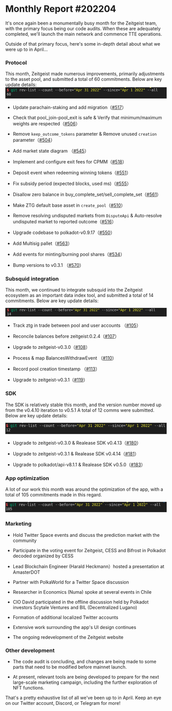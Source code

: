 # Monthly Report #202204

It's once again been a monumentally busy month for the Zeitgeist team, with the primary focus being our code audits. When these are adequately completed, we'll launch the main network and commence TTE operations.

Outside of that primary focus, here's some in-depth detail about what we were up to in April...


### Protocol

This month, Zeitgeist made numerous improvements, primarily adjustments to the asset pool, and submitted a total of 60 commitments. Below are key update details:
![](./../img/2022-05-01_23-11.png)

- Update parachain-staking and add migration（[#517](https://github.com/zeitgeistpm/zeitgeist/commit/8857318c513b3cf343ed2b51805b97789d7ec592)）

- Check that pool_join-pool_exit is safe & Verify that minimum/maximum weights are respected（[#506](https://github.com/zeitgeistpm/zeitgeist/commit/729be758e0f82afa19fc8d589298b5490d7a8374)）

- Remove `keep_outcome_tokens` parameter & Remove unused `creation` parameter（[#504](https://github.com/zeitgeistpm/zeitgeist/commit/1f3b6377d285f4942e1db756f21b9a6e91addcca)）

- Add market state diagram （[#545](https://github.com/zeitgeistpm/zeitgeist/commit/06f5e92e50da29a55e4df36e0b21e4275cf5d3cf)）

- Implement and configure exit fees for CPMM（[#518](https://github.com/zeitgeistpm/zeitgeist/commit/b756d027a7222bee115b467a893b537965e67124)）

- Deposit event when redeeming winning tokens（[#551](https://github.com/zeitgeistpm/zeitgeist/commit/976db4680e36d3785ae43b597971c294bff4b2cf)）

- Fix subsidy period (expected blocks, used ms)（[#555](https://github.com/zeitgeistpm/zeitgeist/commit/9014b203f41dd7a0ecb2a19ba6ebb86a3663bc60)）

- Disallow zero balance in buy_complete_set/sell_complete_set（[#561](https://github.com/zeitgeistpm/zeitgeist/commit/178179ca6ef561da0b1d332d3e836f13f50650cb)）

- Make ZTG default base asset in `create_pool`（[#510](https://github.com/zeitgeistpm/zeitgeist/commit/ef0a9a199588e88bf231e555ac2625190e99699e)）

- Remove resolving undisputed markets from `DisputeApi` & Auto-resolve undisputed market to reported outcome（[#516](https://github.com/zeitgeistpm/zeitgeist/commit/8973547742ed23a6c0976be46f3508b33f51efd0)）

- Upgrade codebase to polkadot-v0.9.17（[#550](https://github.com/zeitgeistpm/zeitgeist/commit/aa9431f41d02f003c2c7385c284d74522c8d9304)）

- Add Multisig pallet（[#563](https://github.com/zeitgeistpm/zeitgeist/commit/2e99111e34b71c050c981da7de09f03d6046f1c9)）

- Add events for minting/burning pool shares（[#534](https://github.com/zeitgeistpm/zeitgeist/commit/6a35755ad388ffc55d77dac38ccb96fc9657b70a)）

- Bump versions to v0.3.1 （[#570](https://github.com/zeitgeistpm/zeitgeist/commit/113fd42fc2f7163eb176bfb7c7999599191877e0)）


### Subsquid integration

This month, we continued to integrate subsquid into the Zeitgeist ecosystem as an important data index tool, and submitted a total of 14 commitments. Below are key update details:

![](./../img/2022-05-01_23-13.png)

- Track ztg in trade between pool and user accounts （[#105](https://github.com/zeitgeistpm/zeitgeist-subsquid/commit/9fb1bd00676f91710f93fc6e7cb79f28e5bffd7d)）

- Reconcile balances before zeitgeist:0.2.4（[#107](https://github.com/zeitgeistpm/zeitgeist-subsquid/commit/dbdedb3838423fce49ddf94f9c14efda54e632d9)）

- Upgrade to zeitgeist-v0.3.0（[#108](https://github.com/zeitgeistpm/zeitgeist-subsquid/commit/9fe96ba4352888622857653fd0d988df586ed686)）

- Process & map BalancesWithdrawEvent （[#110](https://github.com/zeitgeistpm/zeitgeist-subsquid/commit/5bd26e9671a93e9ad81ba78edc4d4bc49ad54598)）

- Record pool creation timestamp （[#113](https://github.com/zeitgeistpm/zeitgeist-subsquid/commit/f40f8f40a30ecbeee8fe9084b820c4627372e2b0)）

- Upgrade to zeitgeist-v0.3.1（[#119](https://github.com/zeitgeistpm/zeitgeist-subsquid/commit/321b8a7a4e807460c1b3bb028b590e0b21ce669e)）


### SDK

The SDK is relatively stable this month, and the version number moved up from the v0.4.10 iteration to v0.5.1 A total of 12 comms were submitted. Below are key update details:

![](./../img/2022-05-01_23-08.png)

- Upgrade to zeitgeist-v0.3.0 & Realease SDK v0.4.13（[#180](https://github.com/zeitgeistpm/tools/commit/ff65bd7a54c027d3660c83e32ceac82a3b0d6642)）

- Upgrade to zeitgeist-v0.3.1 & Realease SDK v0.4.14（[#181](https://github.com/zeitgeistpm/tools/commit/5ad9f2a8dd680645a8afe33d3e80200ffedcef51)）

- Upgrade to polkadot/api-v8.1.1 & Realease SDK v0.5.0（[#183](https://github.com/zeitgeistpm/tools/commit/443afb3513dfdd447b724c59588569c13dfc2be4)）


### App optimization

A lot of our work this month was around the optimization of the app, with a total of 105 commitments made in this regard.

![](./../img/2022-05-01_23-18.png)


### Marketing

 - Hold Twitter Space events and discuss the prediction market with the community
 
 - Participate in the voting event for Zeitgeist, CESS and Bifrost in Polkadot decoded organized by CESS
 
 - Lead Blockchain Engineer (Harald Heckmann）hosted a presentation at AmasterDOT
 
 - Partner with PolkaWorld for a Twitter Space discussion 
 
 - Researcher in Economics (Numa) spoke at several events in Chile
 
 - CIO David participated in the offline discussion held by Polkadot investors Scytale Ventures and BIL (Decentralized Lugano)

 - Formation of additional localized Twitter accounts

 - Extensive work surrounding the app's UI design continues

 - The ongoing redevelopment of the Zeitgeist website


### Other development

- The code audit is concluding, and changes are being made to some parts that need to be modified before mainnet launch.

- At present, relevant tools are being developed to prepare for the next large-scale marketing campaign, including the further exploration of NFT functions.

That's a pretty exhaustive list of all we've been up to in April. Keep an eye on our Twitter account, Discord, or Telegram for more!
